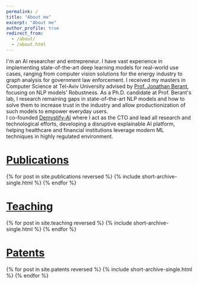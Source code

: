 ```yaml
---
permalink: /
title: "About me"
excerpt: "About me"
author_profile: true
redirect_from: 
  - /about/
  - /about.html
---
```


I'm an AI researcher and entrepreneur. I have vast experience in implementing state-of-the-art deep learning models for real-world use cases, ranging from computer vision solutions for the energy industry to graph analysis for government law enforcement. I received my masters in Computer Science at Tel-Aviv University advised by <a href="http://www.cs.tau.ac.il/~joberant/" target="_blank" rel="noopener noreferrer">Prof. Jonathan Berant</a>, focusing on NLP models' Robustness. As a Ph.D. candidate at Prof. Berant's lab, I research remaining gaps in state-of-the-art NLP models and how to solve them to increase trust in the industry and allow productionization of such models to empower everyday users.<br/>I co-founded <a href="http://www.demystify-ai.com" target="_blank" rel="noopener noreferrer">Demystify-AI</a> where I act as the CTO and lead all research and technological efforts, developing a disruptive explainable AI platform, helping healthcare and financial institutions leverage modern ML techniques in highly regulated environment.

[Publications](/publications)
========
{% for post in site.publications reversed %}
  {% include short-archive-single.html %}
{% endfor %}

[Teaching](/teaching)
========
{% for post in site.teaching reversed %}
  {% include short-archive-single.html %}
{% endfor %}

[Patents](/patents)
========
{% for post in site.patents reversed %}
  {% include short-archive-single.html %}
{% endfor %}